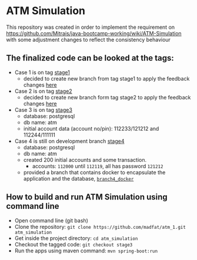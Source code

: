 # ATM Simulation
This repository was created in order to implement the requirement on https://github.com/Mitrais/java-bootcamp-working/wiki/ATM-Simulation with some adjustment changes to reflect the consistency behaviour
## The finalized code can be looked at the tags:
- Case 1 is on tag [stage1](https://github.com/madfat/atm_1/tree/stage1)
  - decided to create new branch from tag stage1 to apply the feedback changes [here](https://github.com/madfat/atm_1/tree/stage1_after_review)
- Case 2 is on tag [stage2](https://github.com/madfat/atm_1/tree/stage2)
  - decided to create new branch form tag stage2 to apply the feedback changes [here](https://github.com/madfat/atm_1/tree/stage2_after_review)
- Case 3 is on tag [stage3](https://github.com/madfat/atm_1/tree/stage3)
  - database: postgresql
  - db name: atm
  - initial account data (account no/pin): 112233/121212 and 112244/111111
- Case 4 is still on development branch [stage4](https://github.com/madfat/atm_1/tree/stage4)
  - database: postgresql
  - db name: atm
  - created 200 initial accounts and some transaction.
    - accounts: ```112000``` until ```112119```, all has password ```121212```
  - provided a branch that contains docker to encapsulate the application and the database, [```branch4_docker```](https://github.com/madfat/atm_1/tree/stage4_docker)
## How to build and run ATM Simulation using command line
- Open command line (git bash)
- Clone the repository: ```git clone https://github.com/madfat/atm_1.git atm_simulation```
- Get inside the project directory: ```cd atm_simulation```
- Checkout the tagged code: ```git checkout stage3```
- Run the apps using maven command: ```mvn spring-boot:run```
